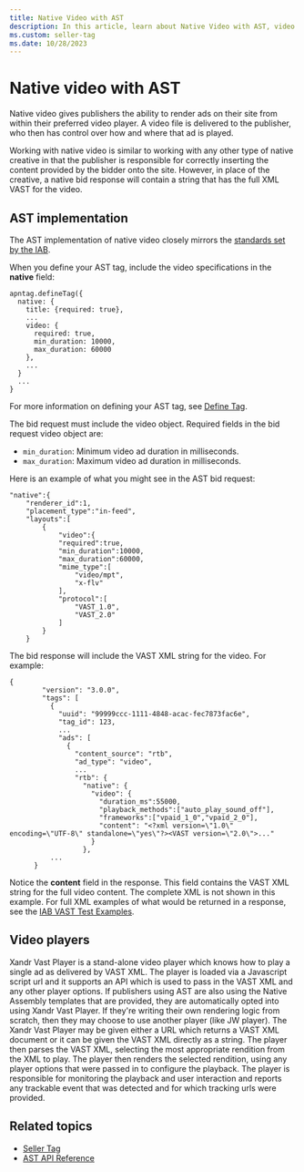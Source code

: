 ```yaml
---
title: Native Video with AST
description: In this article, learn about Native Video with AST, video players, and how to implement it with a detailed set of examples.
ms.custom: seller-tag
ms.date: 10/28/2023
---
```


# Native video with AST

Native video gives publishers the ability to render ads on their site from within their preferred video player. A video file is delivered to the publisher, who then has control over how and where that ad is played.

Working with native video is similar to working with any other type of native creative in that the publisher is responsible for correctly
inserting the content provided by the bidder onto the site. However, in place of the creative, a native bid response will contain a string that has the full XML VAST for the video.

## AST implementation

The AST implementation of native video closely mirrors the [standards set by the IAB](https://iabtechlab.com/standards/openrtb-native/).

When you define your AST tag, include the video specifications in the **native** field:

```
apntag.defineTag({
  native: {
    title: {required: true},
    ...
    video: {
      required: true,
      min_duration: 10000,
      max_duration: 60000
    },
    ...
  }
  ...
}
```

For more information on defining your AST tag, see [Define Tag](define-tag.md).

The bid request must include the video object. Required fields in the bid request video object are:

- `min_duration`: Minimum video ad duration in milliseconds.
- `max_duration`: Maximum video ad duration in milliseconds.

Here is an example of what you might see in the AST bid request:

```
"native":{
    "renderer_id":1,
    "placement_type":"in-feed",
    "layouts":[
        {
            "video":{
            "required":true,
            "min_duration":10000,
            "max_duration":60000,
            "mime_type":[
                "video/mpt",
                "x-flv"
            ],
            "protocol":[
                "VAST_1.0",
                "VAST_2.0"
            ]
        }
    }
```

The bid response will include the VAST XML string for the video. For example:

```
{
        "version": "3.0.0",
        "tags": [
          {
            "uuid": "99999ccc-1111-4848-acac-fec7873fac6e",
            "tag_id": 123,
            ...
            "ads": [
              {
                "content_source": "rtb",
                "ad_type": "video",
                ...
                "rtb": {
                  "native": {
                    "video": {
                      "duration_ms":55000,
                      "playback_methods":["auto_play_sound_off"],
                      "frameworks":["vpaid_1_0","vpaid_2_0"],
                      "content": "<?xml version=\"1.0\" encoding=\"UTF-8\" standalone=\"yes\"?><VAST version=\"2.0\">..."
                    }
                  },
          ...
      }
```

Notice the **content** field in the response. This field contains the VAST XML string for the full video
content. The complete XML is not shown in this example. For full XML examples of what would be returned in a response, see the [IAB VAST Test Examples](https://www.iab.com/insights/vast-2-0-xml-samples-for-testing/).

## Video players

Xandr Vast Player is a stand-alone video player which knows how to play a single ad as delivered by VAST XML. The player is loaded via a Javascript script url and it supports an API which is used to pass in the VAST XML and any other player options. If publishers using AST are also using the Native Assembly templates that are provided, they are automatically opted into using Xandr Vast Player. If they're writing their own rendering logic from scratch, then they may choose to use another player (like JW player). The Xandr Vast Player may be given either a URL which returns a VAST XML document or it can be given the VAST XML directly as a string. The player then parses the VAST XML, selecting the most appropriate rendition from the XML to play. The player then renders the selected rendition, using any player options that were passed in to configure the playback. The player is responsible for monitoring the playback and user interaction and reports any trackable event that was detected and for which tracking urls were provided.

## Related topics

- [Seller Tag](seller-tag.md)
- [AST API Reference](ast-api-reference.md)
